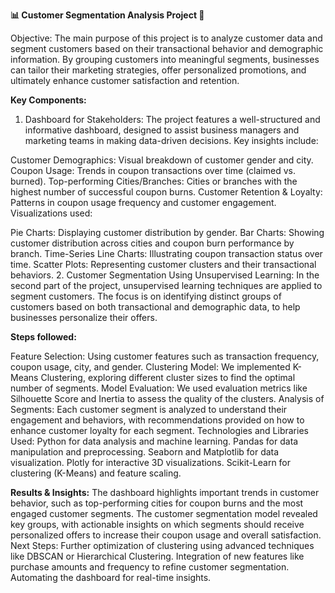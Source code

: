 **📊 Customer Segmentation Analysis Project 🚀**

Objective:
The main purpose of this project is to analyze customer data and segment customers based on their transactional behavior and demographic information. By grouping customers into meaningful segments, businesses can tailor their marketing strategies, offer personalized promotions, and ultimately enhance customer satisfaction and retention.

**Key Components:**
1. Dashboard for Stakeholders:
The project features a well-structured and informative dashboard, designed to assist business managers and marketing teams in making data-driven decisions. Key insights include:

Customer Demographics: Visual breakdown of customer gender and city.
Coupon Usage: Trends in coupon transactions over time (claimed vs. burned).
Top-performing Cities/Branches: Cities or branches with the highest number of successful coupon burns.
Customer Retention & Loyalty: Patterns in coupon usage frequency and customer engagement.
Visualizations used:

Pie Charts: Displaying customer distribution by gender.
Bar Charts: Showing customer distribution across cities and coupon burn performance by branch.
Time-Series Line Charts: Illustrating coupon transaction status over time.
Scatter Plots: Representing customer clusters and their transactional behaviors.
2. Customer Segmentation Using Unsupervised Learning:
In the second part of the project, unsupervised learning techniques are applied to segment customers. The focus is on identifying distinct groups of customers based on both transactional and demographic data, to help businesses personalize their offers.

**Steps followed:**

Feature Selection: Using customer features such as transaction frequency, coupon usage, city, and gender.
Clustering Model: We implemented K-Means Clustering, exploring different cluster sizes to find the optimal number of segments.
Model Evaluation: We used evaluation metrics like Silhouette Score and Inertia to assess the quality of the clusters.
Analysis of Segments: Each customer segment is analyzed to understand their engagement and behaviors, with recommendations provided on how to enhance customer loyalty for each segment.
Technologies and Libraries Used:
Python for data analysis and machine learning.
Pandas for data manipulation and preprocessing.
Seaborn and Matplotlib for data visualization.
Plotly for interactive 3D visualizations.
Scikit-Learn for clustering (K-Means) and feature scaling.

**Results & Insights:**
The dashboard highlights important trends in customer behavior, such as top-performing cities for coupon burns and the most engaged customer segments.
The customer segmentation model revealed key groups, with actionable insights on which segments should receive personalized offers to increase their coupon usage and overall satisfaction.
Next Steps:
Further optimization of clustering using advanced techniques like DBSCAN or Hierarchical Clustering.
Integration of new features like purchase amounts and frequency to refine customer segmentation.
Automating the dashboard for real-time insights.
